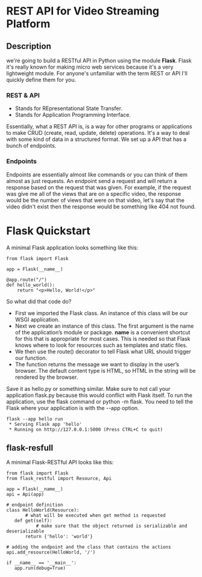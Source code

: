 # REST API for Video Streaming Platform

## Description
we're going to build a RESTful API in Python using the module **Flask**. Flask it's really known for making micro web services because it's a very lightweight module. For anyone's unfamiliar with the term REST or API I'll quickly define them for you.

### REST & API
* Stands for REpresentational State Transfer.
* Stands for Application Programming Interface.

Essentially, what a REST API is, is a way for other programs or applications to make CRUD (create, read, update, delete) operations. It's a way to deal with some kind of data in a structured format. We set up a API that has a bunch of endpoints.

### Endpoints
Endpoints are essentially almost like commands or you can think of them almost as just requests. An endpoint send a request and will return a response based on the request that was given. For example, if the request was give me all of the views that are on a specific video, the response would be the number of views that were on that video, let's say that the video didn't exist then the response would be something like 404 not found.

# Flask Quickstart
A minimal Flask application looks something like this:
```
from flask import Flask

app = Flask(__name__)

@app.route("/")
def hello_world():
    return "<p>Hello, World!</p>"
```
So what did that code do?
* First we imported the Flask class. An instance of this class will be our WSGI application.
* Next we create an instance of this class. The first argument is the name of the application’s module or package. __name__ is a convenient shortcut for this that is appropriate for most cases. This is needed so that Flask knows where to look for resources such as templates and static files.
* We then use the route() decorator to tell Flask what URL should trigger our function.
* The function returns the message we want to display in the user’s browser. The default content type is HTML, so HTML in the string will be rendered by the browser.

Save it as hello.py or something similar. Make sure to not call your application flask.py because this would conflict with Flask itself.
To run the application, use the flask command or python -m flask. You need to tell the Flask where your application is with the --app option.
```
flask --app hello run
 * Serving Flask app 'hello'
 * Running on http://127.0.0.1:5000 (Press CTRL+C to quit)
 ```

 ## flask-resfull
 A minimal Flask-RESTful API looks like this:
 ```
from flask import Flask
from flask_restful import Resource, Api

app = Flask(__name__)
api = Api(app)

# endpoint definition
class HelloWorld(Resource):
		# what will be executed when get method is requested
    def get(self):
			# make sure that the object returned is serializable and deserializable
      	return {'hello': 'world'}

# adding the endpoint and the class that contains the actions
api.add_resource(HelloWorld, '/')

if __name__ == '__main__':
    app.run(debug=True)
```